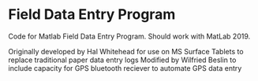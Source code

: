 # Field Data Entry Program
Code for Matlab Field Data Entry Program. Should work with MatLab 2019.

Originally developed by Hal Whitehead for use on MS Surface Tablets to replace traditional paper data entry logs
Modified by Wilfried Beslin to include capacity for GPS bluetooth reciever to automate GPS data entry
